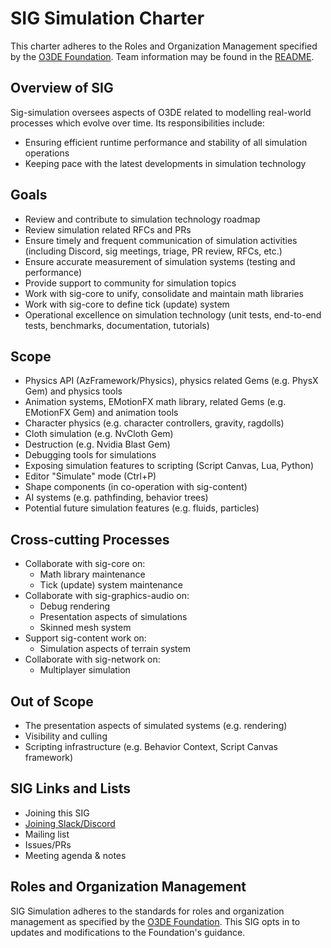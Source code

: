 # SIG Simulation Charter

This charter adheres to the Roles and Organization Management specified by the [O3DE Foundation](https://github.com/o3de/community). Team information may be found in the [README](../README.md).

## Overview of SIG

Sig-simulation oversees aspects of O3DE related to modelling real-world processes which evolve over time. Its responsibilities include:

- Ensuring efficient runtime performance and stability of all simulation operations
- Keeping pace with the latest developments in simulation technology

## Goals

- Review and contribute to simulation technology roadmap
- Review simulation related RFCs and PRs
- Ensure timely and frequent communication of simulation activities (including Discord, sig meetings, triage, PR review, RFCs, etc.)
- Ensure accurate measurement of simulation systems (testing and performance)
- Provide support to community for simulation topics
- Work with sig-core to unify, consolidate and maintain math libraries
- Work with sig-core to define tick (update) system
- Operational excellence on simulation technology (unit tests, end-to-end tests, benchmarks, documentation, tutorials)

## Scope

- Physics API (AzFramework/Physics), physics related Gems (e.g. PhysX Gem) and physics tools
- Animation systems, EMotionFX math library, related Gems (e.g. EMotionFX Gem) and animation tools
- Character physics (e.g. character controllers, gravity, ragdolls)
- Cloth simulation (e.g. NvCloth Gem)
- Destruction (e.g. Nvidia Blast Gem)
- Debugging tools for simulations
- Exposing simulation features to scripting (Script Canvas, Lua, Python)
- Editor "Simulate" mode (Ctrl+P)
- Shape components (in co-operation with sig-content)
- AI systems (e.g. pathfinding, behavior trees)
- Potential future simulation features (e.g. fluids, particles)

## Cross-cutting Processes

- Collaborate with sig-core on:
  - Math library maintenance
  - Tick (update) system maintenance
- Collaborate with sig-graphics-audio on:
  - Debug rendering
  - Presentation aspects of simulations
  - Skinned mesh system
- Support sig-content work on:
  - Simulation aspects of terrain system
- Collaborate with sig-network on:
  - Multiplayer simulation

## Out of Scope

- The presentation aspects of simulated systems (e.g. rendering)
- Visibility and culling
- Scripting infrastructure (e.g. Behavior Context, Script Canvas framework)

## SIG Links and Lists

- Joining this SIG
- [Joining Slack/Discord](https://discord.gg/6nSYcUBaR3)
- Mailing list
- Issues/PRs
- Meeting agenda & notes

## Roles and Organization Management

SIG Simulation adheres to the standards for roles and organization management as specified by the [O3DE Foundation](https://github.com/o3de/community). This SIG opts in to updates and modifications to the Foundation's guidance.
